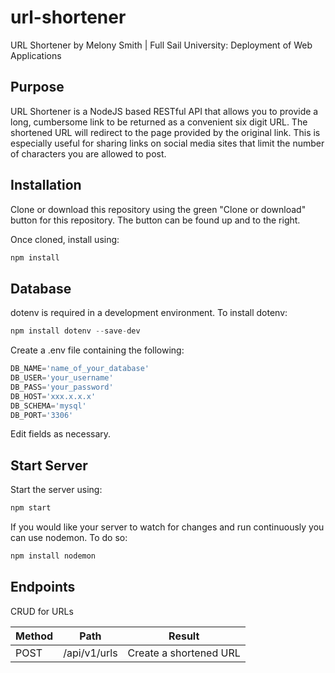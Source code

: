 # url-shortener
URL Shortener by Melony Smith | Full Sail University: Deployment of Web Applications

## Purpose
URL Shortener is a NodeJS based RESTful API that allows you to provide a long, cumbersome link to be returned as a convenient six digit  URL. The shortened URL will redirect to the page provided by the original link. This is especially useful for sharing links on social media sites that limit the number of characters you are allowed to post.

## Installation
Clone or download this repository using the green "Clone or download" button for this repository. The button can be found up and to the right.

Once cloned, install using:
```javascript
npm install
```

## Database
dotenv is required in a development environment. To install dotenv:
```javascript
npm install dotenv --save-dev
```
Create a .env file containing the following:
```javascript
DB_NAME='name_of_your_database'
DB_USER='your_username'
DB_PASS='your_password'
DB_HOST='xxx.x.x.x'
DB_SCHEMA='mysql'
DB_PORT='3306'
```
Edit fields as necessary.

## Start Server
Start the server using:
```javascript
npm start
```

If you would like your server to watch for changes and run continuously you can use nodemon. To do so:
```javascript
npm install nodemon
```

## Endpoints
CRUD for URLs

Method | Path | Result
------------ | ------------- | -------------
POST  |  /api/v1/urls  |  Create a shortened URL
